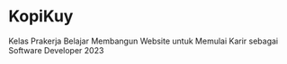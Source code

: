 # KopiKuy
Kelas Prakerja Belajar Membangun Website untuk Memulai Karir sebagai Software Developer 2023
